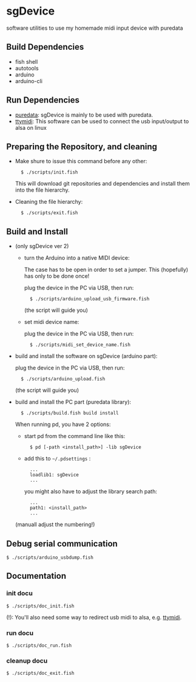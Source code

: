 # sgDevice

software utilities to use my homemade midi input device with puredata

## Build Dependencies

- fish shell
- autotools
- arduino
- arduino-cli

## Run Dependencies

- [puredata](https://puredata.info/): sgDevice is mainly to be used with puredata.
- [ttymidi](https://github.com/cjbarnes18/ttymidi): This software can be used to connect the usb input/output to alsa on linux

## Preparing the Repository, and cleaning

- Make shure to issue this command before any other:

		$ ./scripts/init.fish
	
	This will download git repositories and dependencies and install them into the file hierarchy.

- Cleaning the file hierarchy:

		$ ./scripts/exit.fish

## Build and Install

- (only sgDevice ver 2)

	- turn the Arduino into a native MIDI device:

		The case has to be open in order to set a jumper.
		This (hopefully) has only to be done once!

		plug the device in the PC via USB, then run:

			$ ./scripts/arduino_upload_usb_firmware.fish

		(the script will guide you)

	- set midi device name:

		plug the device in the PC via USB, then run:

			$ ./scripts/midi_set_device_name.fish

- build and install the software on sgDevice (arduino part):

	plug the device in the PC via USB, then run:

		$ ./scripts/arduino_upload.fish

	(the script will guide you)

- build and install the PC part (puredata library):

		$ ./scripts/build.fish build install
	
	When running pd, you have 2 options:

	- start pd from the command line like this:

			$ pd [-path <install_path>] -lib sgDevice

	- add this to `~/.pdsettings` :

			...
			loadlib1: sgDevice
			...

		you might also have to adjust the library search path:

			...
			path1: <install_path>
			...

	(manuall adjust the numbering!)

## Debug serial communication

	$ ./scripts/arduino_usbdump.fish

## Documentation

### init docu

	$ ./scripts/doc_init.fish

(!): You'll also need some way to redirect usb midi to alsa, e.g. [ttymidi](https://github.com/cjbarnes18/ttymidi).

### run docu

	$ ./scripts/doc_run.fish

### cleanup docu

	$ ./scripts/doc_exit.fish
